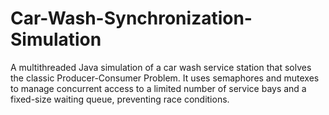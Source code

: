 # Car-Wash-Synchronization-Simulation
A multithreaded Java simulation of a car wash service station that solves the classic Producer-Consumer Problem. It uses semaphores and mutexes to manage concurrent access to a limited number of service bays and a fixed-size waiting queue, preventing race conditions.
